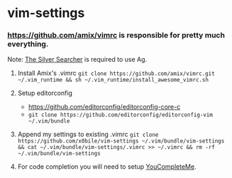 # vim-settings

### https://github.com/amix/vimrc is responsible for pretty much everything.

Note: [The Silver Searcher](https://github.com/ggreer/the_silver_searcher) is required to use Ag.

1. Install Amix's .vimrc `git clone https://github.com/amix/vimrc.git ~/.vim_runtime && sh ~/.vim_runtime/install_awesome_vimrc.sh`

2. Setup editorconfig
    * https://github.com/editorconfig/editorconfig-core-c
    * `git clone https://github.com/editorconfig/editorconfig-vim ~/.vim/bundle`

3. Append my settings to existing .vimrc `git clone https://github.com/x0bile/vim-settings ~/.vim/bundle/vim-settings && cat ~/.vim/bundle/vim-settings/.vimrc >> ~/.vimrc && rm -rf ~/.vim/bundle/vim-settings`

4. For code completion you will need to setup [YouCompleteMe](https://github.com/Valloric/YouCompleteMe#full-installation-guide).
